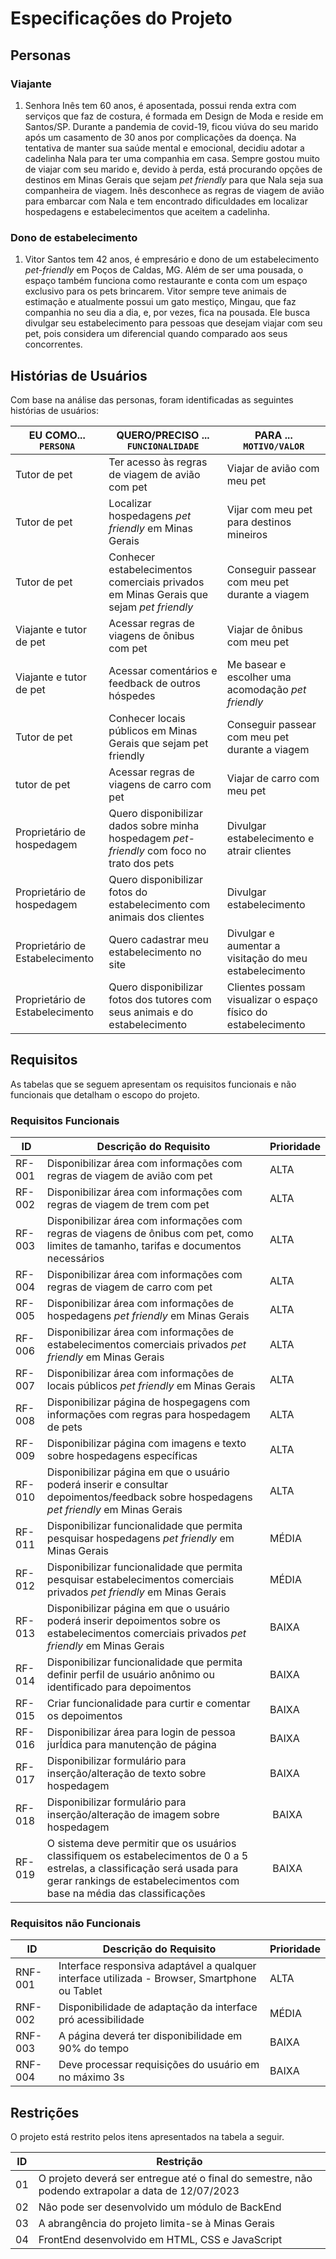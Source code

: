 # Especificações do Projeto

## Personas

### Viajante

1. Senhora Inês tem 60 anos, é aposentada, possui renda extra com serviços que faz de costura, é formada em Design de Moda e reside em Santos/SP. Durante a pandemia de covid-19, ficou viúva do seu marido após um casamento de 30 anos por complicações da doença. Na tentativa de manter sua saúde mental e emocional, decidiu adotar a cadelinha Nala para ter uma companhia em casa. Sempre gostou muito de viajar com seu marido e, devido à perda, está procurando opções de destinos em Minas Gerais que sejam *pet friendly* para que Nala seja sua companheira de viagem. Inês desconhece as regras de viagem de avião para embarcar com Nala e tem encontrado dificuldades em localizar hospedagens e estabelecimentos que aceitem a cadelinha.

### Dono de estabelecimento

1.  Vitor Santos tem 42 anos, é empresário e dono de um estabelecimento *pet-friendly* em Poços de Caldas, MG. Além de ser uma pousada, o espaço também funciona como restaurante e conta com um espaço exclusivo para os pets brincarem. Vitor sempre teve animais de estimação e atualmente possui um gato mestiço, Mingau, que faz companhia no seu dia a dia, e, por vezes, fica na pousada. Ele busca divulgar seu estabelecimento para pessoas que desejam viajar com seu pet, pois considera um diferencial quando comparado aos seus concorrentes.

## Histórias de Usuários

Com base na análise das personas, foram identificadas as seguintes histórias de usuários:

|EU COMO... `PERSONA`| QUERO/PRECISO ... `FUNCIONALIDADE` |PARA ... `MOTIVO/VALOR`                 |
|--------------------|------------------------------------|----------------------------------------|
|Tutor de pet | Ter acesso às regras de viagem de avião com pet | Viajar de avião com meu pet |
|Tutor de pet | Localizar hospedagens *pet friendly* em Minas Gerais | Vijar com meu pet para destinos mineiros |
|Tutor de pet | Conhecer estabelecimentos comerciais privados em Minas Gerais que sejam *pet friendly* | Conseguir passear com meu pet durante a viagem |
|Viajante e tutor de pet | Acessar regras de viagens de ônibus com pet | Viajar de ônibus com meu pet |
|Viajante e tutor de pet | Acessar comentários e feedback de outros hóspedes | Me basear e escolher uma acomodação *pet friendly* |
|Tutor de pet | Conhecer locais públicos em Minas Gerais que sejam pet friendly | Conseguir passear com meu pet durante a viagem |
|tutor de pet |Acessar regras de viagens de carro com pet | Viajar de carro com meu pet 
|Proprietário de hospedagem | Quero disponibilizar dados sobre minha hospedagem *pet-friendly* com foco no trato dos pets | Divulgar estabelecimento e atrair clientes |
|Proprietário de hospedagem | Quero disponibilizar fotos do estabelecimento com animais dos clientes | Divulgar estabelecimento |
|Proprietário de Estabelecimento | Quero cadastrar meu estabelecimento no site | Divulgar e aumentar a visitação do meu estabelecimento |
|Proprietário de Estabelecimento | Quero disponibilizar fotos dos tutores com seus animais e do estabelecimento|  Clientes possam visualizar o espaço físico do estabelecimento|


## Requisitos

As tabelas que se seguem apresentam os requisitos funcionais e não funcionais que detalham o escopo do projeto.

### Requisitos Funcionais

|ID    | Descrição do Requisito  | Prioridade |
|------|-----------------------------------------|----|
|RF-001| Disponibilizar área com informações com regras de viagem de avião com pet | ALTA |  
|RF-002| Disponibilizar área com informações com regras de viagem de trem com pet | ALTA |  
|RF-003| Disponibilizar área com informações com regras de viagens de ônibus com pet, como limites de tamanho, tarifas e documentos necessários | ALTA | | 
|RF-004| Disponibilizar área com informações com regras de viagem de carro com pet | ALTA |  
|RF-005| Disponibilizar área com informações de hospedagens *pet friendly* em Minas Gerais | ALTA |  
|RF-006| Disponibilizar área com informações de estabelecimentos comerciais privados *pet friendly* em Minas Gerais | ALTA | 
|RF-007| Disponibilizar área com informações de locais públicos *pet friendly* em Minas Gerais | ALTA | 
|RF-008| Disponibilizar página de hospegagens com informações com regras para hospedagem de pets | ALTA |
|RF-009| Disponibilizar página com imagens e texto sobre hospedagens específicas | ALTA | 
|RF-010| Disponibilizar página em que o usuário poderá inserir e consultar depoimentos/feedback sobre hospedagens *pet friendly* em Minas Gerais | ALTA |
|RF-011| Disponibilizar funcionalidade que permita pesquisar hospedagens *pet friendly* em Minas Gerais | MÉDIA | 
|RF-012| Disponibilizar funcionalidade que permita pesquisar estabelecimentos comerciais privados *pet friendly* em Minas Gerais | MÉDIA |
|RF-013| Disponibilizar página em que o usuário poderá inserir depoimentos sobre os estabelecimentos comerciais privados *pet friendly* em Minas Gerais | BAIXA |
|RF-014| Disponibilizar funcionalidade que permita definir perfil de usuário anônimo ou identificado para depoimentos | BAIXA |  
|RF-015| Criar funcionalidade para curtir e comentar os depoimentos	| BAIXA |  
|RF-016| Disponibilizar área para login de pessoa jurÍdica para manutenção de página | BAIXA |
|RF-017| Disponibilizar formulário para inserção/alteração de texto sobre hospedagem | BAIXA |
|RF-018| Disponibilizar formulário para inserção/alteração de imagem sobre hospedagem | BAIXA |
|RF-019| O sistema deve permitir que os usuários classifiquem os estabelecimentos de 0 a 5 estrelas, a classificação será usada para gerar rankings de estabelecimentos com base na média das classificações | BAIXA |

### Requisitos não Funcionais

|ID     | Descrição do Requisito  |Prioridade |
|-------|-------------------------|----|
|RNF-001| Interface responsiva adaptável a qualquer interface utilizada - Browser, Smartphone ou Tablet	 | ALTA | 
|RNF-002| Disponibilidade de adaptação da interface pró acessibilidade	| MÉDIA | 
|RNF-003| A página deverá ter disponibilidade em 90% do tempo	 |  BAIXA | 
|RNF-004| Deve processar requisições do usuário em no máximo 3s |  BAIXA | 

## Restrições

O projeto está restrito pelos itens apresentados na tabela a seguir.

|ID| Restrição                                             |
|--|-------------------------------------------------------|
|01| O projeto deverá ser entregue até o final do semestre, não podendo extrapolar a data de 12/07/2023 |
|02| Não pode ser desenvolvido um módulo de BackEnd        |
|03| A abrangência do projeto limita-se à Minas Gerais     |
|04| FrontEnd desenvolvido em HTML, CSS e JavaScript       |
